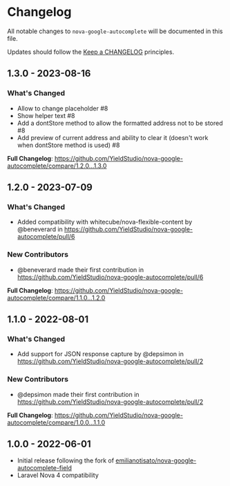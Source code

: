 # Changelog

All notable changes to `nova-google-autocomplete` will be documented in this file.

Updates should follow the [Keep a CHANGELOG](http://keepachangelog.com/) principles.

## 1.3.0 - 2023-08-16

### What's Changed

- Allow to change placeholder #8
- Show helper text #8
- Add a dontStore method to allow the formatted address not to be stored #8
- Add preview of current address and ability to clear it (doesn't work when dontStore method is used) #8

**Full Changelog**: https://github.com/YieldStudio/nova-google-autocomplete/compare/1.2.0...1.3.0

## 1.2.0 - 2023-07-09

### What's Changed

- Added compatibility with whitecube/nova-flexible-content by @beneverard in https://github.com/YieldStudio/nova-google-autocomplete/pull/6

### New Contributors

- @beneverard made their first contribution in https://github.com/YieldStudio/nova-google-autocomplete/pull/6

**Full Changelog**: https://github.com/YieldStudio/nova-google-autocomplete/compare/1.1.0...1.2.0

## 1.1.0 - 2022-08-01

### What's Changed

- Add support for JSON response capture by @depsimon in https://github.com/YieldStudio/nova-google-autocomplete/pull/2

### New Contributors

- @depsimon made their first contribution in https://github.com/YieldStudio/nova-google-autocomplete/pull/2

**Full Changelog**: https://github.com/YieldStudio/nova-google-autocomplete/compare/1.0.0...1.1.0

## 1.0.0 - 2022-06-01

- Initial release following the fork of [emilianotisato/nova-google-autocomplete-field](https://github.com/emilianotisato/nova-google-autocomplete-field)
- Laravel Nova 4 compatibility
